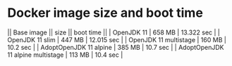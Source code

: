 # Docker image size and boot time

|| Base image || size || boot time ||
| OpenJDK 11 | 658 MB |  13.322 sec |
| OpenJDK 11 slim | 447 MB |  12.015 sec |
| OpenJDK 11 multistage | 160 MB |  10.2 sec |
| AdoptOpenJDK 11 alpine | 385 MB |  10.7 sec |
| AdoptOpenJDK 11 alpine multistage | 113 MB |  10.4 sec |
